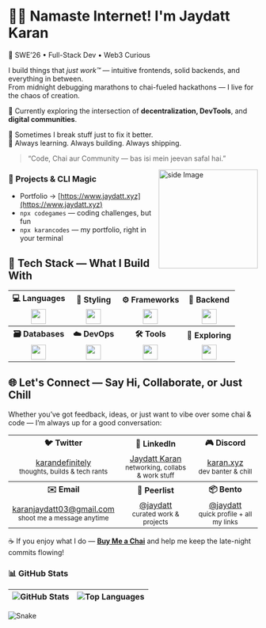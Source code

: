 # 🙏🏻 Namaste Internet! I'm Jaydatt Karan

🚀 SWE’26 • Full-Stack Dev • Web3 Curious 

I build things that *just work™* — intuitive frontends, solid backends, and everything in between.  
From midnight debugging marathons to chai-fueled hackathons — I live for the chaos of creation.

🧠 Currently exploring the intersection of **decentralization, DevTools**, and **digital communities**.  

🐍 Sometimes I break stuff just to fix it better.  
🎯 Always learning. Always building. Always shipping.

> “Code, Chai aur Community — bas isi mein jeevan safal hai.”

<img src="https://github.com/sciencepal/sciencepal/blob/master/assets/life_balance.gif" alt="side Image" align="right" width="200" height="auto" />

### 🚀 Projects & CLI Magic  
- Portfolio → [https://www.jaydatt.xyz](https://www.jaydatt.xyz)  
- `npx codegames` — coding challenges, but fun  
- `npx karancodes` — my portfolio, right in your terminal  



## 🔧 Tech Stack — What I Build With

<table>
  <tr>
    <th align="center">💻 Languages</th>
    <th align="center">🎨 Styling</th>
    <th align="center">⚙️ Frameworks</th>
    <th align="center">🧠 Backend</th>
  </tr>
  <tr>
    <td align="center">
      <img src="https://skillicons.dev/icons?i=js,ts" height="30"/>
    </td>
    <td align="center">
      <img src="https://skillicons.dev/icons?i=tailwindcss,css" height="30"/>
    </td>
    <td align="center">
      <img src="https://skillicons.dev/icons?i=react,nextjs,vite" height="30"/>
    </td>
    <td align="center">
      <img src="https://skillicons.dev/icons?i=nodejs,express,postman" height="30"/>
    </td>
  </tr>
  <tr>
    <th align="center">🗃️ Databases</th>
    <th align="center">☁️ DevOps</th>
    <th align="center">🛠️ Tools</th>
    <th align="center">🎯 Exploring</th>
  </tr>
  <tr>
    <td align="center">
      <img src="https://skillicons.dev/icons?i=mongodb,postgres" height="30"/>
    </td>
    <td align="center">
      <img src="https://skillicons.dev/icons?i=aws,gcp,vercel" height="30"/>
    </td>
    <td align="center">
      <img src="https://skillicons.dev/icons?i=git,linux,figma,bash" height="30"/>
    </td>
    <td align="center">
      <img src="https://skillicons.dev/icons?i=solana,rust" height="30"/>
    </td>
  </tr>
</table>




## 🌐 Let's Connect — Say Hi, Collaborate, or Just Chill

Whether you’ve got feedback, ideas, or just want to vibe over some chai & code — I’m always up for a good conversation:

<table>
  <tr>
    <th align="center">🐦 Twitter</th>
    <th align="center">👔 LinkedIn</th>
    <th align="center">🎮 Discord</th>
  </tr>
  <tr>
    <td align="center">
      <a href="https://twitter.com/karandefinitely">karandefinitely</a><br/>
      <sub>thoughts, builds & tech rants</sub>
    </td>
    <td align="center">
      <a href="https://www.linkedin.com/in/jaydattkaran/">Jaydatt Karan</a><br/>
      <sub>networking, collabs & work stuff</sub>
    </td>
    <td align="center">
      <a href="https://discord.com/users/karan.xyz">karan.xyz</a><br/>
      <sub>dev banter & chill</sub>
    </td>
  </tr>
  <tr>
    <th align="center">✉️ Email</th>
    <th align="center">🔗 Peerlist</th>
    <th align="center">📦 Bento</th>
  </tr>
  <tr>
    <td align="center">
      <a href="mailto:karanjaydatt03@gmail.com">karanjaydatt03@gmail.com</a><br/>
      <sub>shoot me a message anytime</sub>
    </td>
    <td align="center">
      <a href="https://peerlist.io/jaydatt">@jaydatt</a><br/>
      <sub>curated work & projects</sub>
    </td>
     <td align="center">
      <a href="https://bento.me/jaydatt">@jaydatt</a><br/>
     <sub>quick profile + all my links</sub>
    </td>
  </tr>
</table>



☕ If you enjoy what I do — [**Buy Me a Chai**](https://buymeachai.ankushminda.com/jaydatt) and help me keep the late-night commits flowing!


### 📊 GitHub Stats

| ![GitHub Stats](https://github-readme-stats.vercel.app/api?username=karancodebase&show_icons=true&theme=gotham&hide_border=true) | ![Top Languages](https://github-readme-stats.vercel.app/api/top-langs/?username=karancodebase&layout=compact&theme=gotham&hide_border=true) |
| --- | --- |


![Snake](https://raw.githubusercontent.com/karancodebase/jaydattkaran/output/snake.svg)
